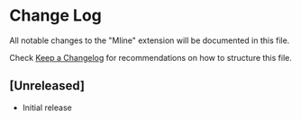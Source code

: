 # Change Log

All notable changes to the "Mline" extension will be documented in this file.

Check [Keep a Changelog](http://keepachangelog.com/) for recommendations on how to structure this file.

## [Unreleased]

- Initial release